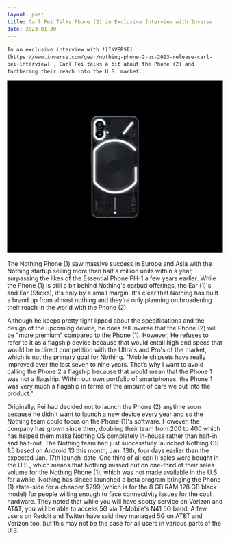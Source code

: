 ```yaml
---
layout: post
title: Carl Pei Talks Phone (2) in Exclusive Interview with Inverse
date: 2023-01-30
---
```


`In an exclusive interview with ![INVERSE](https://www.inverse.com/gear/nothing-phone-2-us-2023-release-carl-pei-interview) , Carl Pei talks a bit about the Phone (2) and furthering their reach into the U.S. market.`

![Nothing Phone (1) in black with the Glyph Interface glowing.](/images/nothing-phone-1.webp)

The Nothing Phone (1) saw massive success in Europe and Asia with the Nothing startup selling more than half a million units within a year, surpassing the likes of the Essential Phone PH-1 a few years earlier. While the Phone (1) is still a bit behind Nothing's earbud offerings, the Ear (1)'s and Ear (Sticks), it's only by a small margin. It's clear that Nothing has built a brand up from almost nothing and they're only planning on broadening their reach in the world with the Phone (2). 

Although he keeps pretty tight lipped about the specifications and the design of the upcoming device, he does tell Inverse that the Phone (2) will be "more premium" compared to the Phone (1). However, He refuses to refer to it as a flagship device because that would entail high end specs that would be in direct competition with the Ultra's and Pro's of the market, which is not the primary goal for Nothing. "Mobile chipsets have really improved over the last seven to nine years. That’s why I want to avoid calling the Phone 2 a flagship because that would mean that the Phone 1 was not a flagship. Within our own portfolio of smartphones, the Phone 1 was very much a flagship in terms of the amount of care we put into the product."

Originally, Pei had decided not to launch the Phone (2) anytime soon because he didn't want to launch a new device every year and so the Nothing team could focus on the Phone (1)'s software. However, the company has grown since then, doubling their team from 200 to 400 which has helped them make Nothing OS completely in-house rather than half-in and half-out. The Nothing team had just successfully launched Nothing OS 1.5 based on Android 13 this month, Jan. 13th, four days earlier than the expected Jan. 17th launch-date. One third of all ear(1) sales were bought in the U.S., which means that Nothing missed out on one-third of their sales volume for the Nothing Phone (1), which was not made available in the U.S. for awhile. Nothing has sinced launched a beta program bringing the Phone (1) state-side for a cheaper $299 (which is for the 8 GB RAM 128 GB black model) for people willing enough to face connectivity issues for the cool hardware. They noted that while you will have spotty service on Verizon and AT&T, you will be able to access 5G via T-Mobile's N41 5G band. A few users on Reddit and Twitter have said they managed 5G on AT&T and Verizon too, but this may not be the case for all users in various parts of the U.S.
